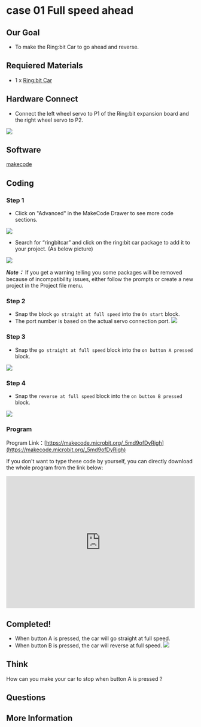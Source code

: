 # case 01 Full speed ahead

## Our Goal

- To make the Ring:bit Car to go ahead and reverse.

## Requiered Materials

- 1 x [Ring:bit Car](https://www.elecfreaks.com/ring-bit-car-v2-for-micro-bit.html)

## Hardware Connect

- Connect the left wheel servo to P1 of the Ring:bit expansion board and the right wheel servo to P2.

![](./images/jBVHea8.png)

## Software

[makecode](https://makecode.microbit.org/#)

## Coding

### Step 1
- Click on "Advanced" in the MakeCode Drawer to see more code sections.


![](./images/2qCyzQ7.png)

- Search for “ringbitcar” and click on the ring:bit car package to add it to your project. (As below picture)

![](./images/1Wq2Mov.jpg)

***Note：*** If you get a warning telling you some packages will be removed because of incompatibility issues, either follow the prompts or create a new project in the Project file menu.

### Step 2

- Snap the block `go straight at full speed` into the `On start` block.
- The port number is based on the actual servo connection port.
![](./images/igG5TVD.png)

### Step 3

- Snap the `go straight at full speed` block into the `on button A pressed` block.

![](./images/Wyo2R9B.png)


### Step 4

- Snap the `reverse at full speed` block into the `on button B pressed` block.

![](./images/jHFkpm1.png)

### Program

Program Link：[https://makecode.microbit.org/_5md9ofDyRigh](https://makecode.microbit.org/_5md9ofDyRigh)

If you don't want to type these code by yourself, you can directly download the whole program from the link below:

<div style="position:relative;height:0;padding-bottom:70%;overflow:hidden;"><iframe style="position:absolute;top:0;left:0;width:100%;height:100%;" src="https://makecode.microbit.org/#pub:_5md9ofDyRigh" frameborder="0" sandbox="allow-popups allow-forms allow-scripts allow-same-origin"></iframe></div>  



## Completed!

- When button A is pressed, the car will go straight at full speed.
- When button B is pressed, the car will reverse at full speed.
![](./images/wwV0YDe.jpg)

## Think

How can you make your car to stop when button A is pressed ?

## Questions



## More Information 


